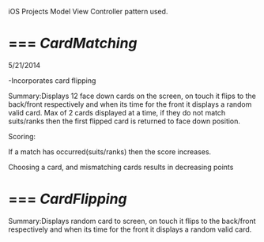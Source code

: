 iOS Projects
Model View Controller pattern used. 

===
<i>CardMatching</i>
===
5/21/2014

-Incorporates card flipping

Summary:Displays 12 face down cards on the screen, on touch it flips to the back/front respectively and when its time for the front it displays a random valid card. Max of 2 cards displayed at a time, if they do not match suits/ranks then the first flipped card is returned to face down position. 

Scoring:

If a match has occurred(suits/ranks) then the score increases.

Choosing a card, and mismatching cards results in decreasing points


===
<i>CardFlipping</i>
===
Summary:Displays random card to screen, on touch it flips to the back/front respectively and when its time for the front it displays a random valid card. 

